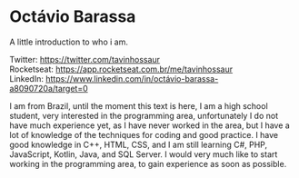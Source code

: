 # Octávio Barassa
A little introduction to who i am.

Twitter: https://twitter.com/tavinhossaur  
Rocketseat: https://app.rocketseat.com.br/me/tavinhossaur  
LinkedIn: https://www.linkedin.com/in/octávio-barassa-a8090720a/target=0

I am from Brazil, until the moment this text is here, I am a high school student, very interested in the programming area, unfortunately I do not have much experience yet, 
as I have never worked in the area, but I have a lot of knowledge of the techniques for coding and good practice.
I have good knowledge in C++, HTML, CSS, and I am still learning C#, PHP, JavaScript, Kotlin, Java, and SQL Server. 
I would very much like to start working in the programming area, to gain experience as soon as possible.

